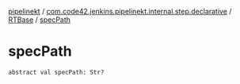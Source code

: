 [pipelinekt](../../index.md) / [com.code42.jenkins.pipelinekt.internal.step.declarative](../index.md) / [RTBase](index.md) / [specPath](./spec-path.md)

# specPath

`abstract val specPath: Str?`